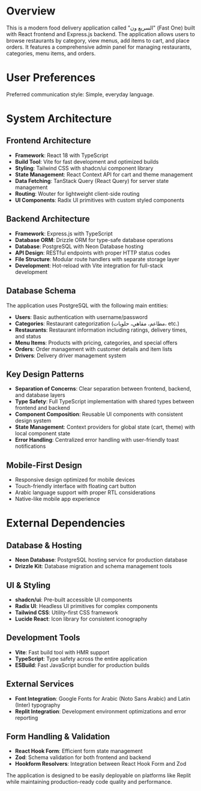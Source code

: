 # Overview

This is a modern food delivery application called "السريع ون" (Fast One) built with React frontend and Express.js backend. The application allows users to browse restaurants by category, view menus, add items to cart, and place orders. It features a comprehensive admin panel for managing restaurants, categories, menu items, and orders.

# User Preferences

Preferred communication style: Simple, everyday language.

# System Architecture

## Frontend Architecture
- **Framework**: React 18 with TypeScript
- **Build Tool**: Vite for fast development and optimized builds
- **Styling**: Tailwind CSS with shadcn/ui component library
- **State Management**: React Context API for cart and theme management
- **Data Fetching**: TanStack Query (React Query) for server state management
- **Routing**: Wouter for lightweight client-side routing
- **UI Components**: Radix UI primitives with custom styled components

## Backend Architecture
- **Framework**: Express.js with TypeScript
- **Database ORM**: Drizzle ORM for type-safe database operations
- **Database**: PostgreSQL with Neon Database hosting
- **API Design**: RESTful endpoints with proper HTTP status codes
- **File Structure**: Modular route handlers with separate storage layer
- **Development**: Hot-reload with Vite integration for full-stack development

## Database Schema
The application uses PostgreSQL with the following main entities:
- **Users**: Basic authentication with username/password
- **Categories**: Restaurant categorization (مطاعم، مقاهي، حلويات، etc.)
- **Restaurants**: Restaurant information including ratings, delivery times, and status
- **Menu Items**: Products with pricing, categories, and special offers
- **Orders**: Order management with customer details and item lists
- **Drivers**: Delivery driver management system

## Key Design Patterns
- **Separation of Concerns**: Clear separation between frontend, backend, and database layers
- **Type Safety**: Full TypeScript implementation with shared types between frontend and backend
- **Component Composition**: Reusable UI components with consistent design system
- **State Management**: Context providers for global state (cart, theme) with local component state
- **Error Handling**: Centralized error handling with user-friendly toast notifications

## Mobile-First Design
- Responsive design optimized for mobile devices
- Touch-friendly interface with floating cart button
- Arabic language support with proper RTL considerations
- Native-like mobile app experience

# External Dependencies

## Database & Hosting
- **Neon Database**: PostgreSQL hosting service for production database
- **Drizzle Kit**: Database migration and schema management tools

## UI & Styling
- **shadcn/ui**: Pre-built accessible UI components
- **Radix UI**: Headless UI primitives for complex components
- **Tailwind CSS**: Utility-first CSS framework
- **Lucide React**: Icon library for consistent iconography

## Development Tools
- **Vite**: Fast build tool with HMR support
- **TypeScript**: Type safety across the entire application
- **ESBuild**: Fast JavaScript bundler for production builds

## External Services
- **Font Integration**: Google Fonts for Arabic (Noto Sans Arabic) and Latin (Inter) typography
- **Replit Integration**: Development environment optimizations and error reporting

## Form Handling & Validation
- **React Hook Form**: Efficient form state management
- **Zod**: Schema validation for both frontend and backend
- **Hookform Resolvers**: Integration between React Hook Form and Zod

The application is designed to be easily deployable on platforms like Replit while maintaining production-ready code quality and performance.